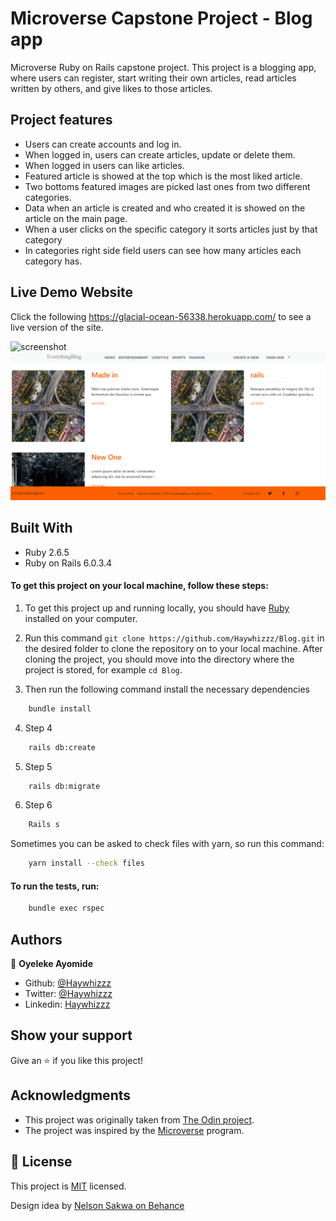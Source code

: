 # Microverse Capstone Project - Blog app
Microverse Ruby on Rails capstone project. This project is a blogging app, where users can register, start writing their own articles, read articles written by others, and give likes to those articles.

## Project features

- Users can create accounts and log in.
- When logged in, users can create articles, update or delete them.
- When logged in users can like articles.
- Featured article is showed at the top which is the most liked article.
- Two bottoms featured images are picked last ones from two different categories.
- Data when an article is created and who created it is showed on the article on the main page.
- When a user clicks on the specific category it sorts articles just by that category
- In categories right side field users can see how many articles each category has.

## Live Demo Website

Click the following https://glacial-ocean-56338.herokuapp.com/ to see a live version of the site.

![screenshot](./app/assets/images/screenshot1.png)<br>
![screenshot](./app/assets/images/screenshot2.png)<br>

## Built With
- Ruby 2.6.5
- Ruby on Rails 6.0.3.4

#### To get this project on your local machine, follow these steps:
1. To get this project up and running locally, you should have [Ruby](https://www.ruby-lang.org/en/) installed on your computer.

2. Run this command `git clone https://github.com/Haywhizzz/Blog.git` in the desired folder to clone the repository on to your local machine.
After cloning the project, you should move into the directory where the project is stored, for example `cd Blog`.

3. Then run the following command install the necessary dependencies

```bash
    bundle install
```

4. Step 4

```bash
    rails db:create
```

5. Step 5

```bash
    rails db:migrate
```

6. Step 6

```bash
    Rails s
```

Sometimes you can be asked to check files with yarn, so run this command:

```bash
    yarn install --check files 
```
#### To run the tests, run:
```bash
    bundle exec rspec
```

## Authors

👤 **Oyeleke Ayomide**

- Github: [@Haywhizzz](https://github.com/Haywhizzz)
- Twitter: [@Haywhizzz](https://twitter.com/Haywhizzz)
- Linkedin: [Haywhizzz](https://www.linkedin.com/in/oyeleke-ayomide)

## Show your support

Give an ⭐️ if you like this project!

## Acknowledgments

- This project was originally taken from [The Odin project](https://www.theodinproject.com/courses/ruby-on-rails/lessons/your-first-rails-application-ruby-on-rails).
- The project was inspired by the [Microverse](https://www.microverse.org/) program.

## 📝 License

This project is [MIT](lic.url) licensed.

Design idea by [Nelson Sakwa on Behance](https://www.behance.net/sakwadesignstudio)